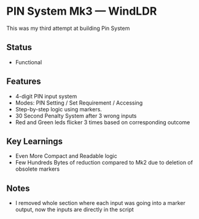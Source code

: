 # PIN System Mk3 — WindLDR
This was my third attempt at building Pin System

## Status
  - Functional
    
## Features
  - 4-digit PIN input system
  - Modes: PIN Setting / Set Requirement / Accessing
  - Step-by-step logic using markers.
  - 30 Second Penalty System after 3 wrong inputs
  - Red and Green leds flicker 3 times based on corresponding outcome

## Key Learnings
  - Even More Compact and Readable logic
  - Few Hundreds Bytes of reduction compared to Mk2 due to deletion of obsolete markers
    
## Notes
  - I removed whole section where each input was going into a marker output, now the inputs are directly in the script
